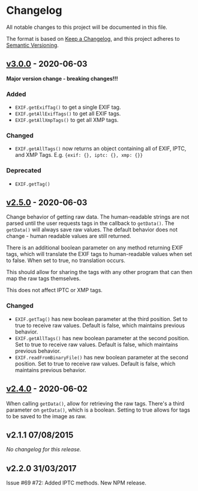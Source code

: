 # Changelog

All notable changes to this project will be documented in this file.

The format is based on [Keep a Changelog](https://keepachangelog.com/en/1.0.0/),
and this project adheres to [Semantic Versioning](https://semver.org/spec/v2.0.0.html).

## [v3.0.0] - 2020-06-03

**Major version change - breaking changes!!!**

### Added

- `EXIF.getExifTag()` to get a single EXIF tag.
- `EXIF.getAllExifTags()` to get all EXIF tags.
- `EXIF.getAllXmpTags()` to get all XMP tags.

### Changed

- `EXIF.getAllTags()` now returns an object containing all of EXIF, IPTC, and
  XMP Tags. E.g. `{exif: {}, iptc: {}, xmp: {}}`

### Deprecated

- `EXIF.getTag()`

## [v2.5.0] - 2020-06-03

Change behavior of getting raw data. The human-readable strings are not parsed
until the user requests tags in the callback to `getData()`. The `getData()`
will always save raw values. The default behavior does not change - human
readable values are still returned.

There is an additional boolean parameter on any method returning EXIF tags,
which will translate the EXIF tags to human-readable values when set to false.
When set to true, no translation occurs.

This should allow for sharing the tags with any other program that can then map
the raw tags themselves.

This does not affect IPTC or XMP tags.

### Changed

- `EXIF.getTag()` has new boolean parameter at the third position. Set to true
  to receive raw values. Default is false, which maintains previous behavior.
- `EXIF.getAllTags()` has new boolean parameter at the second position. Set to true
  to receive raw values. Default is false, which maintains previous behavior.
- `EXIF.readFromBinaryFile()` has new boolean parameter at the second position. Set to true
  to receive raw values. Default is false, which maintains previous behavior.

## [v2.4.0] - 2020-06-02

When calling `getData()`, allow for retrieving the raw tags. There's a third
parameter on `getData()`, which is a boolean. Setting to true allows for tags to
be saved to the image as raw.

## v2.1.1 07/08/2015

*No changelog for this release.*

## v2.2.0 31/03/2017

Issue #69 #72: Added IPTC methods. New NPM release.

[v3.0.0]: https://github.com/andrew-womeldorf/exif-js/compare/v2.5.0...v3.0.0
[v2.5.0]: https://github.com/andrew-womeldorf/exif-js/compare/v2.4.0...v2.5.0
[v2.4.0]: https://github.com/andrew-womeldorf/exif-js/compare/v2.3.0...v2.4.0
